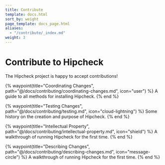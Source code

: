 ```yaml
---
title: Contribute
template: docs.html
sort_by: weight
page_template: docs_page.html
aliases:
  - "/contribute/_index.md"
weight: 3
---
```


# Contribute to Hipcheck

The Hipcheck project is happy to accept contributions!

<div class="grid grid-cols-2 gap-8 mt-8">

{% waypoint(title="Coordinating Changes", path="@/docs/contributing/coordinating-changes.md", icon="user") %}
A guide to all methods for installing Hipcheck.
{% end %}

{% waypoint(title="Testing Changes", path="@/docs/contributing/testing.md", icon="cloud-lightning") %}
Some history on the creation and purpose of Hipcheck.
{% end %}

{% waypoint(title="Intellectual Property", path="@/docs/contributing/intellectual-property.md", icon="shield") %}
A walkthrough of running Hipcheck for the first time.
{% end %}

{% waypoint(title="Describing Changes", path="@/docs/contributing/describing-changes.md", icon="message-circle") %}
A walkthrough of running Hipcheck for the first time.
{% end %}

</div>
